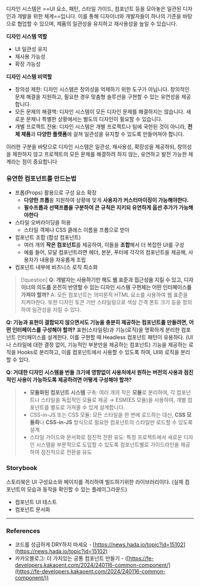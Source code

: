 디자인 시스템은 ==UI 요소, 패턴, 스타일 가이드, 컴포넌트 등을 모아놓은 일관된 디자인과 개발을 위한 체계==입니다. 이를 통해 디자이너와 개발자들이 하나의 기준을 바탕으로 협업할 수 있으며, 제품의 일관성을 유지하고 재사용성을 높일 수 있습니다.

**디자인 시스템 역할**
- UI 일관성 유지
- 재사용 가능성
- 확장 가능성

**디자인 시스템 비역할**
- 창의성 제한: 디자인 시스템은 창의성을 억제하기 위한 도구가 아닙니다. 창의적인 문제 해결을 지원하고, 필요한 경우 맞춤형 솔루션을 구현할 수 있는 유연성을 제공합니다.
- 모든 문제의 해결책: 디자인 시스템이 모든 디자인 문제를 해결하지는 않습니다. 새로운 문제나 특별한 상황에서는 별도의 디자인이 필요할 수 있습니다.
- 개별 프로젝트 전용: 디자인 시스템은 개별 프로젝트나 팀에 국한된 것이 아니라, **전체 제품**과 **다양한 플랫폼**에 걸쳐 일관성을 유지할 수 있도록 만들어져야 합니다.

이러한 구분을 바탕으로 디자인 시스템은 일관성, 재사용성, 확장성을 제공하되, 창의성을 제한하지 않고 프로젝트의 모든 문제를 해결하려 하지 않는, 유연하고 발전 가능한 체계라는 점이 중요합니다


### 유연한 컴포넌트를 만드는법
- 프롭(Props) 활용으로 구성 요소 확장
    - **다양한 프롭**을 지원하여 상황에 맞게 **사용자가 커스터마이징이 가능해야한다.**
    - **필수프롭과 선택프롭을 구분하여 큰 규칙은 지키되 유연하게 옵션 추가가 가능해야한다**
- 스타일 오버라이딩을 허용
    - 스타일 객체나 CSS 클래스 이름을 프롭으로 받아
- 컴포넌트 조합 (합성 컴포넌트)
    - 여러 개의 **작은 컴포넌트**를 제공하여, 이들을 **조합**해서 더 복잡한 UI를 구성
    - 예를 들어, 모달 컴포넌트라면 헤더, 본문, 푸터에 각각의 컴포넌트을 제공해, 사용자가 내용을 자유롭게 조립
- 컴포넌트 내부에 비즈니스 로직 최소화


>[!question]
> **Q: 개발자는 사용하기만 해도 웹 표준과 접근성을 지킬 수 있고, 디자이너의 의도를 온전히 반영할 수 있는 디자인 시스템 구현체는 어떤 인터페이스를 가져야 할까?**
A: 모든 컴포넌트는 의미론적 HTML 요소를 사용하여 웹 표준을 지켜야한다. 또한 디자인 토큰 기반 스타일링으로 색상 간격 폰트 크기 등을 정의하여 일관성을 지킬 수 있다.
>
**Q: 기능과 표현이 결합되지 않으면서도 기능을 충분히 제공하는 컴포넌트를 만들려면, 어떤 인터페이스를 구성해야 할까?**
표현(스타일링)과 기능(로직)을 명확하게 분리한 컴포넌트 인터페이스를 설계한다. 이를 구현할 때 Headless 컴포넌트 패턴이 유용하다. (UI나 스타일에 대한 결정 없이, 기능적인 부분만을 제공하는 컴포넌트)
기능을 제공하는 로직을 Hooks로 분리하고, 이를 컴포넌트에서 사용할 수 있도록 하여, UI와 로직을 분리할 수 있다.
> 
**Q: 거대한 디자인 시스템을 번들 크기에 영향없이 사용처에서 원하는 버전의 사용과 점진적인 사용이 가능하도록 제공하려면 어떻게 구성해야 할까?**
>- **모듈화된 컴포넌트 시스템** 구축: 여러 개의 작은 **모듈**로 분리하여, 각 컴포넌트나 스타일을 독립적인 모듈로 제공 → ESM(ES 모듈)을 사용하여, 개별 컴포넌트를 별도로 가져올 수 있게 설계합니다.
>- CSS-in-JS 또는 CSS 모듈: 모든 스타일을 한 번에 로드하는 대신, **CSS 모듈화**나 **CSS-in-JS** 방식으로 필요한 컴포넌트의 스타일만 로드할 수 있도록 설계
>- 스타일 가이드와 문서화로 점진적 전환 유도: 특정 프로젝트에서 새로운 디자인 시스템을 부분적으로 도입할 수 있도록 컴포넌트별로 가이드라인을 제공하여 점진적으로 전환을 유도

### Storybook
스토리북은 UI 구성요소와 페이지를 격리하여 빌드하기위한 라이브러리이다.  (실제 컴포넌트의 모습과 동작을 확인할 수 있는 플레이그라운드)

- 컴포넌트 UI 테스트
- 컴포넌트 문서화

---
### References
- 코드를 성급하게 DRY하지 마세요 - [https://news.hada.io/topic?id=15102](https://news.hada.io/topic?id=15102)
- 카카오블로그: 더 가치있는 공통 컴포넌트 만들기 - ([https://fe-developers.kakaoent.com/2024/240116-common-component/](https://fe-developers.kakaoent.com/2024/240116-common-component/))